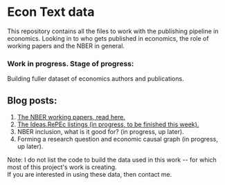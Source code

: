 # Econ Text data
This repository contains all the files to work with the publishing pipeline in economics.
Looking in to who gets published in economics, the role of working papers and the NBER in general.

### Work in progress.  Stage of progress:
Building fuller dataset of economics authors and publications.

## Blog posts:
1. [The NBER working papers, read here.](
https://github.com/shoganhennessy/Econ_text_data/blob/master/Blog_post_exploration/1_NBER_working_papers.md)
2. [The Ideas.RePEc listings (in progress, to be finished this week).](
https://github.com/shoganhennessy/Econ_text_data/blob/master/Blog_post_exploration/2_RePEc_listings.md)
3. NBER inclusion, what is it good for? (in progress, up later).
4. Forming a research question and economic causal graph (in progress, up later).

Note: I do not list the code to build the data used in this work -- for which most of this project's work is creating.  
If you are interested in using these data, then contact me.
